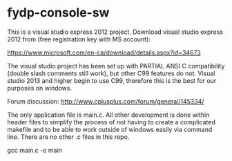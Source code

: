# fydp-console-sw

This is a visual studio express 2012 project.  Download visual studio express 2012 from (free registration key with MS account):

https://www.microsoft.com/en-ca/download/details.aspx?id=34673

The visual studio project has been set up with PARTIAL ANSI C compatibility (double slash comments still work),
but other C99 features do not.
Visual studio 2013 and higher begin to use C99, therefore this is the best for our purposes on windows.

Forum discussion: http://www.cplusplus.com/forum/general/145334/

The only application file is main.c.  All other development is done within header files
to simplify the process of not having to create a complicated makefile and to
be able to work outside of windows easily via command line.
There are no other .c files in this repo.


gcc main.c -o main